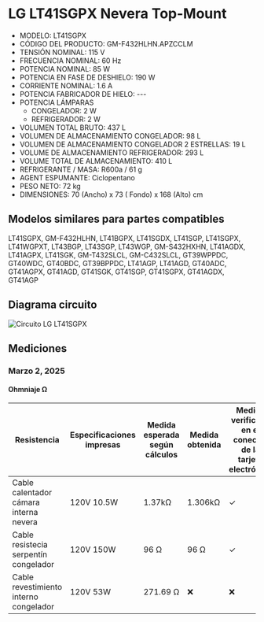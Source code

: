 # LG LT41SGPX Nevera Top-Mount

* MODELO: LT41SGPX
* CÓDIGO DEL PRODUCTO: GM-F432HLHN.APZCCLM
* TENSIÓN NOMINAL: 115 V
* FRECUENCIA NOMINAL: 60 Hz
* POTENCIA NOMINAL: 85 W
* POTENCIA EN FASE DE DESHIELO: 190 W
* CORRIENTE NOMINAL: 1.6 A
* POTENCIA FABRICADOR DE HIELO: ---
* POTENCIA LÁMPARAS
    * CONGELADOR: 2 W
    * REFRIGERADOR: 2 W
* VOLUMEN TOTAL BRUTO: 437 L
* VOLUMEN DE ALMACENAMIENTO CONGELADOR: 98 L
* VOLUMEN DE ALMACENAMIENTO CONGELADOR 2 ESTRELLAS: 19 L
* VOLUME DE ALMACENAMIENTO REFRIGERADOR: 293 L
* VOLUME TOTAL DE ALMACENAMIENTO: 410 L
* REFRIGERANTE / MASA: R600a / 61 g
* AGENT ESPUMANTE: Ciclopentano
* PESO NETO: 72 kg
* DIMENSIONES: 70 (Ancho) x 73 ( Fondo) x 168 (Alto) cm

## Modelos similares para partes compatibles

LT41SGPX, GM-F432HLHN, LT41BGPX, LT41SGDX, LT41SGP, LT41SGPX, LT41WGPXT, LT43BGP, LT43SGP, LT43WGP, GM-S432HXHN, LT41AGDX, LT41AGPX, LT41SGK, GM-T432SLCL, GM-C432SLCL, GT39WPPDC, GT40WDC, GT40BDC, GT39BPPDC, LT41AGP, LT41AGD, GT40ADC, GT41AGPX, GT41AGD, GT41SGK, GT41SGP, GT41SGPX, GT41AGDX, GT41AGP

## Diagrama circuito

![Circuito LG LT41SGPX](_img/lg_lt41sgpx_circuit_diagram.jpeg)

## Mediciones

### Marzo 2, 2025

#### Ohmniaje Ω

| Resistencia | Especificaciones impresas | Medida esperada según cálculos | Medida obtenida | Medida verificada en el conector de la tarjeta electrónica | Estado aparente |
| --- | --- | --- | --- | --- | --- |
| Cable calentador cámara interna nevera | 120V 10.5W | 1.37kΩ | 1.306kΩ | ✓ | ✅ |
| Cable resistecia serpentín congelador | 120V 150W | 96 Ω | 96 Ω | ✓ | ✅ |
| Cable revestimiento interno congelador | 120V 53W | 271.69 Ω | ❌ | ❌ | ❌ |
